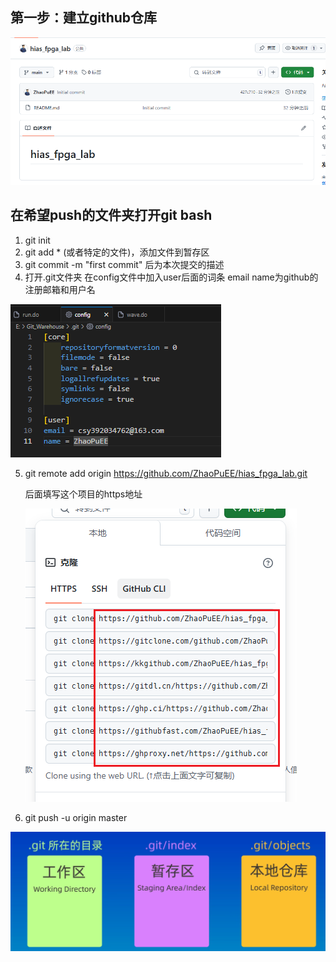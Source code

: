 ## 第一步：建立github仓库

![image-20240927171158104](git使用.assets/image-20240927171158104.png)

## 在希望push的文件夹打开git bash

1. git init
2. git add * (或者特定的文件)，添加文件到暂存区
3. git commit -m "first commit" 后为本次提交的描述
4.  打开.git文件夹 在config文件中加入user后面的词条 email name为github的注册邮箱和用户名

![image-20240927171911414](git使用.assets/image-20240927171911414.png)

5. git remote add origin https://github.com/ZhaoPuEE/hias_fpga_lab.git

   后面填写这个项目的https地址

   ![image-20240927173117234](git使用.assets/image-20240927173117234.png)

6. git push -u origin master

![image-20240927175225012](git使用.assets/image-20240927175225012.png)